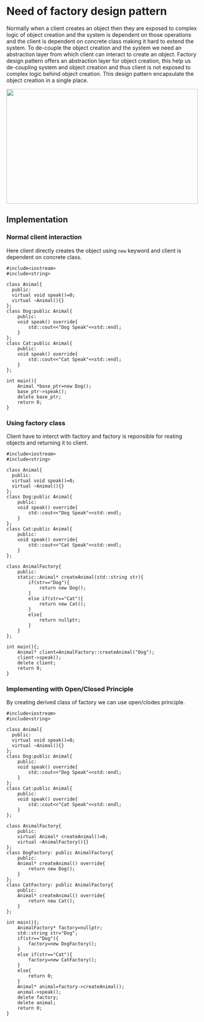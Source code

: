 # Need of factory design pattern
Normally when a client creates an object then they are exposed to complex logic of object creation and the system is dependent on those operations and the client is dependent on concrete class making it hard to extend the system. To de-couple the object creation and the system we need an abstraction layer from which client can interact to create an object.
Factory design pattern offers an abstraction layer for object creation, this help us de-coupling system and object creation and thus client is not exposed to complex logic behind object creation. This design pattern encapsulate the object creation in a single place.

<img src="https://github.com/user-attachments/assets/4f1e6db8-fcab-4de8-b8ef-3b4c83f1d602" width="500" height="300" />

## Implementation

### Normal client interaction

Here client directly creates the object using `new` keyword and client is dependent on concrete class.

```
#include<iostream>
#include<string>

class Animal{
  public:
  virtual void speak()=0;
  virtual ~Animal(){}
};
class Dog:public Animal{
    public:
    void speak() override{
        std::cout<<"Dog Speak"<<std::endl;
    }
};
class Cat:public Animal{
    public:
    void speak() override{
        std::cout<<"Cat Speak"<<std::endl;
    }
};

int main(){
    Animal *base_ptr=new Dog();
    base_ptr->speak();
    delete base_ptr;
    return 0;
}

```

### Using factory class

Client have to interct with factory and factory is reponsible for reating objects and returning it to client.

```
#include<iostream>
#include<string>

class Animal{
  public:
  virtual void speak()=0;
  virtual ~Animal(){}
};
class Dog:public Animal{
    public:
    void speak() override{
        std::cout<<"Dog Speak"<<std::endl;
    }
};
class Cat:public Animal{
    public:
    void speak() override{
        std::cout<<"Cat Speak"<<std::endl;
    }
};

class AnimalFactory{
    public:
    static::Animal* createAnimal(std::string str){
        if(str=="Dog"){
            return new Dog();
        }
        else if(str=="Cat"){
            return new Cat();
        }
        else{
            return nullptr;
        }
    }
};

int main(){;
    Animal* client=AnimalFactory::createAnimal("Dog");
    client->speak();
    delete client;
    return 0;
}

```

### Implementing with Open/Closed Principle

By creating derived class of factory we can use open/clodes principle.

```
#include<iostream>
#include<string>

class Animal{
  public:
  virtual void speak()=0;
  virtual ~Animal(){}
};
class Dog:public Animal{
    public:
    void speak() override{
        std::cout<<"Dog Speak"<<std::endl;
    }
};
class Cat:public Animal{
    public:
    void speak() override{
        std::cout<<"Cat Speak"<<std::endl;
    }
};

class AnimalFactory{
    public:
    virtual Animal* createAnimal()=0;
    virtual ~AnimalFactory(){}
};
class DogFactory: public AnimalFactory{
    public:
    Animal* createAnimal() override{
        return new Dog();
    }
};
class CatFactory: public AnimalFactory{
    public:
    Animal* createAnimal() override{
        return new Cat();
    }
};

int main(){;
    AnimalFactory* factory=nullptr;
    std::string str="Dog";
    if(str=="Dog"){
        factory=new DogFactory();
    }
    else if(str=="Cat"){
        factory=new CatFactory();
    }
    else{
        return 0;
    }
    Animal* animal=factory->createAnimal();
    animal->speak();
    delete factory;
    delete animal;
    return 0;
}

```

### 
